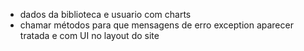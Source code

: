 - dados da biblioteca e usuario com charts
- chamar métodos para que mensagens de erro exception aparecer tratada e com UI no layout do site
